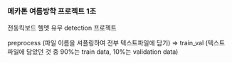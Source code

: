 ### 메카톤 여름방학 프로젝트 1조

전동킥보드 헬멧 유무 detection 프로젝트

preprocess (파일 이름을 셔플링하여 전부 텍스트파일에 담기) => train_val (텍스트 파일에 담았던 것 중 90%는 train data, 10%는 validation data)
